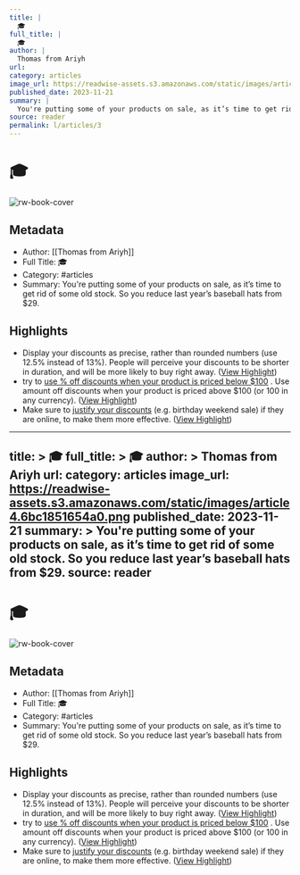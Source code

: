 ```yaml
---
title: |
  🎓
full_title: |
  🎓
author: |
  Thomas from Ariyh
url: 
category: articles
image_url: https://readwise-assets.s3.amazonaws.com/static/images/article4.6bc1851654a0.png
published_date: 2023-11-21
summary: |
  You're putting some of your products on sale, as it’s time to get rid of some old stock. So you reduce last year’s baseball hats from $29.
source: reader
permalink: l/articles/3
---
```

# 🎓

![rw-book-cover](https://readwise-assets.s3.amazonaws.com/static/images/article4.6bc1851654a0.png)

## Metadata
- Author: [[Thomas from Ariyh]]
- Full Title: 🎓
- Category: #articles
- Summary: You're putting some of your products on sale, as it’s time to get rid of some old stock. So you reduce last year’s baseball hats from $29.

## Highlights
- Display your discounts as precise, rather than rounded numbers (use 12.5% instead of 13%).
  People will perceive your discounts to be shorter in duration, and will be more likely to buy right away. ([View Highlight](https://read.readwise.io/read/01hfrtq0rjh6gempf2ry2m640w))
- try to [use % off discounts when your product is priced below $100](https://link.mail.beehiiv.com/ss/c/HgpSGM-keF5lMWUMUiwUABeKmw6VfjBN9ESz2zVjo5h03qiHLjQu7eyBY2oMl4GwmBmgOlznHxWYKgPFfKLQCD5Uhw441gwSz6bDsH3bBtWA6N3cPSILN4jAfa3_7o8nmYYh-B1TZZtzKxGLfo2kS3GuwRMKtbIcnftxuGQonRuvJaZHtKHiR_ejVzshBAjRSmTvAy717lRxaYotMTaOiQ/41h/WkyKMo3HRUOLY-HCaoXZIg/h22/L2eiBRjUZKbzLPWiYQHp1Q_LL9XQ6N7oImwRn2mGRBg) . Use amount off discounts when your product is priced above $100 (or 100 in any currency). ([View Highlight](https://read.readwise.io/read/01hfrttjj5g3kfcm4sfyc080b8))
- Make sure to [justify your discounts](https://link.mail.beehiiv.com/ss/c/HgpSGM-keF5lMWUMUiwUABeKmw6VfjBN9ESz2zVjo5gTokpgCzUoK_uvDFj9KAVpBDoY3asRBe-0EW-_Bb2As9TVfFMcCphuFawtWhCL4Sb3Bsr5V3LvPEXDF4z9xQ0qNXubSMwXHleFykAbz1M7WccOm0cENQ9wq1IC6O_zHFXvZo4gAvy6FGgSPrNcmrskfufvLvvhIpVKcSoLJVpXCw/41h/WkyKMo3HRUOLY-HCaoXZIg/h23/IzU3VMwqVGoG8S-YSJDhLLDETcUE5lPBl09Qt3Khe2Y) (e.g. birthday weekend sale) if they are online, to make them more effective. ([View Highlight](https://read.readwise.io/read/01hfrttv3cgmtpfzv66yv2186e))


---
title: >
  🎓
full_title: >
  🎓
author: >
  Thomas from Ariyh
url: 
category: articles
image_url: https://readwise-assets.s3.amazonaws.com/static/images/article4.6bc1851654a0.png
published_date: 2023-11-21
summary: >
  You're putting some of your products on sale, as it’s time to get rid of some old stock. So you reduce last year’s baseball hats from $29.
source: reader
---
# 🎓

![rw-book-cover](https://readwise-assets.s3.amazonaws.com/static/images/article4.6bc1851654a0.png)

## Metadata
- Author: [[Thomas from Ariyh]]
- Full Title: 🎓
- Category: #articles
- Summary: You're putting some of your products on sale, as it’s time to get rid of some old stock. So you reduce last year’s baseball hats from $29.

## Highlights
- Display your discounts as precise, rather than rounded numbers (use 12.5% instead of 13%).
  People will perceive your discounts to be shorter in duration, and will be more likely to buy right away. ([View Highlight](https://read.readwise.io/read/01hfrtq0rjh6gempf2ry2m640w))
- try to [use % off discounts when your product is priced below $100](https://link.mail.beehiiv.com/ss/c/HgpSGM-keF5lMWUMUiwUABeKmw6VfjBN9ESz2zVjo5h03qiHLjQu7eyBY2oMl4GwmBmgOlznHxWYKgPFfKLQCD5Uhw441gwSz6bDsH3bBtWA6N3cPSILN4jAfa3_7o8nmYYh-B1TZZtzKxGLfo2kS3GuwRMKtbIcnftxuGQonRuvJaZHtKHiR_ejVzshBAjRSmTvAy717lRxaYotMTaOiQ/41h/WkyKMo3HRUOLY-HCaoXZIg/h22/L2eiBRjUZKbzLPWiYQHp1Q_LL9XQ6N7oImwRn2mGRBg) . Use amount off discounts when your product is priced above $100 (or 100 in any currency). ([View Highlight](https://read.readwise.io/read/01hfrttjj5g3kfcm4sfyc080b8))
- Make sure to [justify your discounts](https://link.mail.beehiiv.com/ss/c/HgpSGM-keF5lMWUMUiwUABeKmw6VfjBN9ESz2zVjo5gTokpgCzUoK_uvDFj9KAVpBDoY3asRBe-0EW-_Bb2As9TVfFMcCphuFawtWhCL4Sb3Bsr5V3LvPEXDF4z9xQ0qNXubSMwXHleFykAbz1M7WccOm0cENQ9wq1IC6O_zHFXvZo4gAvy6FGgSPrNcmrskfufvLvvhIpVKcSoLJVpXCw/41h/WkyKMo3HRUOLY-HCaoXZIg/h23/IzU3VMwqVGoG8S-YSJDhLLDETcUE5lPBl09Qt3Khe2Y) (e.g. birthday weekend sale) if they are online, to make them more effective. ([View Highlight](https://read.readwise.io/read/01hfrttv3cgmtpfzv66yv2186e))


